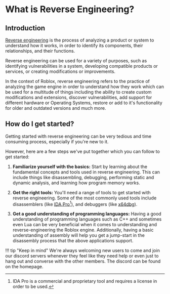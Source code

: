 # What is Reverse Engineering?
## Introduction

[Reverse engineering](https://en.wikipedia.org/wiki/Reverse_engineering) is the process of analyzing a product or system to understand how it works, in order to identify its components, their relationships, and their functions.

Reverse engineering can be used for a variety of purposes, such as identifying vulnerabilities in a system, developing compatible products or services, or creating modifications or improvements.

In the context of Roblox, reverse engineering refers to the practice of analyzing the game engine in order to understand how they work which can be used for a multitude of things including the ability to create custom modifications and extensions, discover vulnerabilities, add support for different hardware or Operating Systems, restore or add to it's functionality for older and outdated versions and much more.

## How do I get started?

Getting started with reverse engineering can be very tedious and time consuming process, especially if you're new to it.

However, here are a few steps we've put together which you can follow to get started:

1. **Familiarize yourself with the basics:** Start by learning about the fundamental concepts and tools used in reverse engineering. This can include things like disassembling, debugging, performing static and dynamic analysis, and learning how program memory works.

2. **Get the right tools:** You'll need a range of tools to get started with reverse engineering. Some of the most commonly used tools include disassemblers (like [IDA Pro](https://hex-rays.com/ida-pro/)[^1]), and debuggers (like [x64dbg](https://x64dbg.com/)).

3. **Get a good understanding of programming languages:** Having a good understanding of programming languages such as C++ and sometimes even Lua can be very beneficial when it comes to understanding and reverse-engineering the Roblox engine. Additionally, having a basic understanding of assembly will help you get a jump-start in the disassembly process that the above applications support.

!!! tip "Keep in mind"
    We're always welcoming new users to come and join our discord servers whenever they feel like they need help or even just to hang out and converse with the other members.
    The discord can be found on the homepage.

[^1]: IDA Pro is a commercial and proprietary tool and requires a license in order to be used.